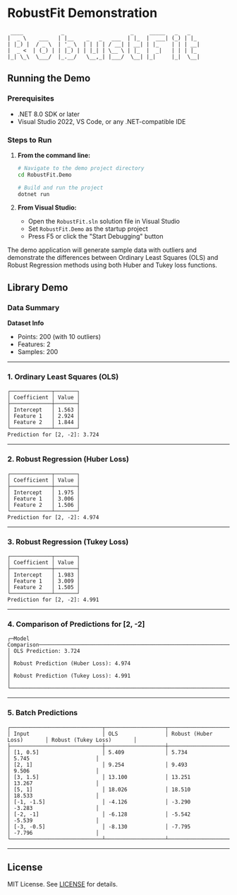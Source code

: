 # RobustFit Demonstration

```
 ____            _                     _     _____   _   _   
|  _ \    ___   | |__    _   _   ___  | |_  |  ___| (_) | |_ 
| |_) |  / _ \  | '_ \  | | | | / __| | __| | |_    | | | __|
|  _ <  | (_) | | |_) | | |_| | \__ \ | |_  |  _|   | | | |_ 
|_| \_\  \___/  |_.__/   \__,_| |___/  \__| |_|     |_|  \__|
```

## Running the Demo

### Prerequisites
- .NET 8.0 SDK or later
- Visual Studio 2022, VS Code, or any .NET-compatible IDE

### Steps to Run

1. **From the command line:**
   ```bash
   # Navigate to the demo project directory
   cd RobustFit.Demo
   
   # Build and run the project
   dotnet run
   ```

2. **From Visual Studio:**
   - Open the `RobustFit.sln` solution file in Visual Studio
   - Set `RobustFit.Demo` as the startup project
   - Press F5 or click the "Start Debugging" button

The demo application will generate sample data with outliers and demonstrate the differences between Ordinary Least Squares (OLS) and Robust Regression methods using both Huber and Tukey loss functions.

## Library Demo

### Data Summary  

**Dataset Info**  
- Points: 200 (with 10 outliers)  
- Features: 2  
- Samples: 200  

---

### 1. Ordinary Least Squares (OLS)

```
┌─────────────┬───────┐
│ Coefficient │ Value │
├─────────────┼───────┤
│ Intercept   │ 1.563 │
│ Feature 1   │ 2.924 │
│ Feature 2   │ 1.844 │
└─────────────┴───────┘
Prediction for [2, -2]: 3.724
```

---

### 2. Robust Regression (Huber Loss)

```
┌─────────────┬───────┐
│ Coefficient │ Value │
├─────────────┼───────┤
│ Intercept   │ 1.975 │
│ Feature 1   │ 3.006 │
│ Feature 2   │ 1.506 │
└─────────────┴───────┘
Prediction for [2, -2]: 4.974
```

---

### 3. Robust Regression (Tukey Loss)

```
┌─────────────┬───────┐
│ Coefficient │ Value │
├─────────────┼───────┤
│ Intercept   │ 1.983 │
│ Feature 1   │ 3.009 │
│ Feature 2   │ 1.505 │
└─────────────┴───────┘
Prediction for [2, -2]: 4.991
```

---

### 4. Comparison of Predictions for [2, -2]

```
┌─Model Comparison─────────────────────────────────────────────────────────────┐
│ OLS Prediction: 3.724                                                        │
│ Robust Prediction (Huber Loss): 4.974                                        │
│ Robust Prediction (Tukey Loss): 4.991                                        │
└─────────────────────────────────────────────────────────────────────────────┘
```

---

### 5. Batch Predictions

```
┌─────────────────────────────┬───────────────────┬───────────────────────────┬───────────────────────────┐
│ Input                       │ OLS               │ Robust (Huber Loss)       │ Robust (Tukey Loss)       │
├─────────────────────────────┼───────────────────┼───────────────────────────┼───────────────────────────┤
│ [1, 0.5]                    │ 5.409             │ 5.734                     │ 5.745                     │
│ [2, 1]                      │ 9.254             │ 9.493                     │ 9.506                     │
│ [3, 1.5]                    │ 13.100            │ 13.251                    │ 13.267                    │
│ [5, 1]                      │ 18.026            │ 18.510                    │ 18.533                    │
│ [-1, -1.5]                  │ -4.126            │ -3.290                    │ -3.283                    │
│ [-2, -1]                    │ -6.128            │ -5.542                    │ -5.539                    │
│ [-3, -0.5]                  │ -8.130            │ -7.795                    │ -7.796                    │
└─────────────────────────────┴───────────────────┴───────────────────────────┴───────────────────────────┘
```

---

## License

MIT License. See [LICENSE](LICENSE) for details.
